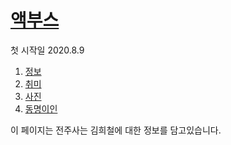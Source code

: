 <!DOCTYPE html>
<html>
  <head>
    <meta charset = "UTF-8">
  </head>
  <body>
    <h1><a href="">액부스</a></h1>
    <p>첫 시작일 2020.8.9</p>
    <ol>
      <li><a href="info.html">정보</a></li>
      <li><a href="hby.html">취미</a></li>
      <li><a href="pht.html">사진</a></li>   
      <li><a href="https://search.naver.com/search.naver?sm=top_hty&fbm=1&ie=utf8&query=%EA%B9%80%ED%9D%AC%EC%B2%A0" target="_blank" title="김희철 네이버 검색">동명이인</a></li>
    </ol>
    이 페이지는 전주사는 김희철에 대한 정보를 담고있습니다.
  </body>
</html>
